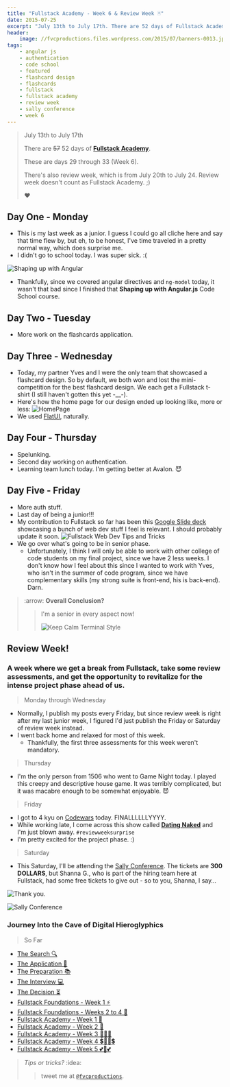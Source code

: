 ```yaml
---
title: "Fullstack Academy - Week 6 & Review Week 🃏"
date: 2015-07-25
excerpt: "July 13th to July 17th. There are 52 days of Fullstack Academy. These are days 29 through 33 (Week 6). There's also review week, which is from July 20th to July 24. Review week doesn't count as Fullstack Academy. ❤️"
header:
    image: //fvcproductions.files.wordpress.com/2015/07/banners-0013.jpg
tags:
    - angular js
    - authentication
    - code school
    - featured
    - flashcard design
    - flashcards
    - fullstack
    - fullstack academy
    - review week
    - sally conference
    - week 6
---
```


> July 13th to July 17th
>
> There are ~~57~~ 52 days of
> [**Fullstack Academy**](//www.fullstackacademy.com).
>
> These are days 29 through 33 (Week 6).
>
> There's also review week, which is from July 20th to July 24. Review
> week doesn't count as Fullstack Academy. ;)
>
> ❤️



Day One - Monday
----------------

-   This is my last week as a junior. I guess I could go all cliche here
    and say that time flew by, but eh, to be honest, I've time traveled
    in a pretty normal way, which does surprise me.
-   I didn't go to school today. I was super sick. :(

![Shaping up with
Angular](//s3.amazonaws.com/accredible_courses/images/11072/original/shaping-up-with-angular-js-ec0c2defe370994018c29f0b65e56a3b.jpg)

-   Thankfully, since we covered angular directives and `ng-model`
    today, it wasn't that bad since I finished that **Shaping up with
    Angular.js** Code School course.



Day Two - Tuesday
-----------------

-   More work on the flashcards application.



Day Three - Wednesday
---------------------

-   Today, my partner Yves and I were the only team that showcased a
    flashcard design. So by default, we both won and lost the
    mini-competition for the best flashcard design. We each get a
    Fullstack t-shirt (I still haven't gotten this yet -\_\_-).
-   Here's how the home page for our design ended up looking like, more
    or less: ![HomePage](//i.imgur.com/8Lh7IJw.png)
-   We used [FlatUI](//designmodo.github.io/Flat-UI/), naturally.



Day Four - Thursday
-------------------

-   Spelunking.
-   Second day working on authentication.
-   Learning team lunch today. I'm getting better at Avalon. 😈



Day Five - Friday
-----------------

-   More auth stuff.
-   Last day of being a junior!!!
-   My contribution to Fullstack so far has been this [Google Slide
    deck](//docs.google.com/presentation/d/1ZUYwxJzXCNsvC7x_tiwVRCIGVljh5EFzanV1U9WJl18/edit?usp=sharing)
    showcasing a bunch of web dev stuff I feel is relevant. I should
    probably update it soon. ![Fullstack Web Dev Tips and
    Tricks](//i.imgur.com/hDbtU5A.png)
-   We go over what's going to be in senior phase.
    -   Unfortunately, I think I will only be able to work with other
        college of code students on my final project, since we have 2
        less weeks. I don't know how I feel about this since I wanted to
        work with Yves, who isn't in the summer of code program, since
        we have complementary skills (my strong suite is front-end, his
        is back-end). Darn.



> :arrow: **Overall Conclusion?**
>
> > I'm a senior in every aspect now!
> >
> > ![Keep Calm Terminal
> > Style](//sd.keepcalm-o-matic.co.uk/i/keep-calm-because-finally-i-m-senior-8.png)



Review Week!
------------

### A week where we get a break from Fullstack, take some review assessments, and get the opportunity to revitalize for the intense project phase ahead of us.

> Monday through Wednesday

-   Normally, I publish my posts every Friday, but since review week is
    right after my last junior week, I figured I'd just publish the
    Friday or Saturday of review week instead.
-   I went back home and relaxed for most of this week.
    -   Thankfully, the first three assessments for this week weren't
        mandatory.

> Thursday

-   I'm the only person from 1506 who went to Game Night today. I played
    this creepy and descriptive house game. It was terribly complicated,
    but it was macabre enough to be somewhat enjoyable. 😈

> Friday

-   I got to 4 kyu on
    [Codewars](//codewars.com/users/fvcproductions) today.
    FINALLLLLLYYYY.
-   While working late, I come across this show called [**Dating
    Naked**](//www.wikiwand.com/en/Dating_Naked) and I'm just
    blown away. `#reviewweeksurprise`
-   I'm pretty excited for the project phase. :)

> Saturday

-   This Saturday, I'll be attending the [Sally
    Conference](//www.meetup.com/WomenWhoCodeNYC/events/223064683/).
    The tickets are **300 DOLLARS**, but Shanna G., who is part of the
    hiring team here at Fullstack, had some free tickets to give out -
    so to you, Shanna, I say…

![Thank
you.](//media.giphy.com/media/3oEduJnper1UdNqreg/giphy.gif)

![Sally
Conference](//fvcproductions.files.wordpress.com/2015/07/106e4-1432076952614.png)



### Journey Into the Cave of Digital Hieroglyphics

> So Far

- [The Search
    🔍](//fvcproductions.com/blog/2014/12/27/a-short-operation-tips-tricks-4-coding-bootcamps/)
- [The Application 📝](//fvcproductions.com/blog/2014/12/23/week-20/)
- [The Preparation
    📚](//fvcproductions.com/blog/2015/01/05/prepare-for-coding-bootcamps/)
- [The Interview
    💻](//fvcproductions.com/blog/2014/12/28/interview-fullstack-academy/)
- [The Decision
    ⏳](//fvcproductions.com/blog/2015/04/13/what-to-do-week-negative-8/)
- [Fullstack Foundations - Week 1
    ⚡️](//fvcproductions.com/blog/2015/05/17/fullstack-foundations-week-1/)
- [Fullstack Foundations - Weeks 2 to 4
    🚀](//fvcproductions.com/blog/2015/06/04/fullstack-foundations-goldman-sachs/)
- [Fullstack Academy - Week 1
    💫](//fvcproductions.com/blog/2015/06/13/first-week-at-fullstack-academy/)
- [Fullstack Academy - Week 2
    👬](//fvcproductions.com/blog/2015/06/20/fullstack-academy-week-2/)
- [Fullstack Academy - Week 3
    🔦🔦🔦](//fvcproductions.com/blog/2015/06/26/fullstack-academy-week-3/)
- [Fullstack Academy - Week 4
    💲🔮🔮💲](//fvcproductions.com/blog/2015/07/03/fullstack-academy-week-4/)
- [Fullstack Academy - Week 5
    💕💓💕](//fvcproductions.com/blog/2015/07/11/fullstack-academy-week-5/)



> *Tips or tricks?* :idea:
>
> > tweet me at [`@fvcproductions`](//twitter.com/fvcproductions).
